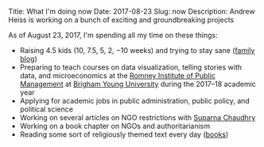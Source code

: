 Title: What I'm doing now
Date: 2017-08-23
Slug: now
Description: Andrew Heiss is working on a bunch of exciting and groundbreaking projects

As of August 23, 2017, I'm spending all my time on these things:

* Raising 4.5 kids (10, 7.5, 5, 2, −10 weeks) and trying to stay sane ([family blog](http://www.heissatopia.com/))
* Preparing to teach courses on data visualization, telling stories with data, and microeconomics at the [Romney Institute of Public Management](https://marriottschool.byu.edu/mpa/) at [Brigham Young University](https://home.byu.edu/home/) during the 2017–18 academic year
* Applying for academic jobs in public administration, public policy, and political science
* Working on several articles on NGO restrictions with [Suparna Chaudhry](http://www.suparnachaudhry.com/)
* Working on a book chapter on NGO&#8288;s and authoritarianism
* Reading some sort of religiously themed text every day ([books](https://www.goodreads.com/review/list/2733632-andrew-heiss?shelf=religious))
